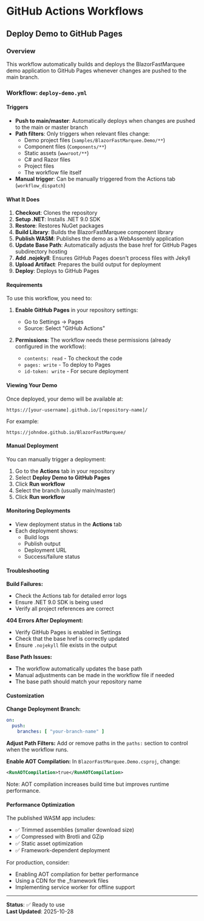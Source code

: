 # GitHub Actions Workflows

## Deploy Demo to GitHub Pages

### Overview
This workflow automatically builds and deploys the BlazorFastMarquee demo application to GitHub Pages whenever changes are pushed to the main branch.

### Workflow: `deploy-demo.yml`

#### Triggers
- **Push to main/master**: Automatically deploys when changes are pushed to the main or master branch
- **Path filters**: Only triggers when relevant files change:
  - Demo project files (`samples/BlazorFastMarquee.Demo/**`)
  - Component files (`Components/**`)
  - Static assets (`wwwroot/**`)
  - C# and Razor files
  - Project files
  - The workflow file itself
- **Manual trigger**: Can be manually triggered from the Actions tab (`workflow_dispatch`)

#### What It Does

1. **Checkout**: Clones the repository
2. **Setup .NET**: Installs .NET 9.0 SDK
3. **Restore**: Restores NuGet packages
4. **Build Library**: Builds the BlazorFastMarquee component library
5. **Publish WASM**: Publishes the demo as a WebAssembly application
6. **Update Base Path**: Automatically adjusts the base href for GitHub Pages subdirectory hosting
7. **Add .nojekyll**: Ensures GitHub Pages doesn't process files with Jekyll
8. **Upload Artifact**: Prepares the build output for deployment
9. **Deploy**: Deploys to GitHub Pages

#### Requirements

To use this workflow, you need to:

1. **Enable GitHub Pages** in your repository settings:
   - Go to Settings → Pages
   - Source: Select "GitHub Actions"

2. **Permissions**: The workflow needs these permissions (already configured in the workflow):
   - `contents: read` - To checkout the code
   - `pages: write` - To deploy to Pages
   - `id-token: write` - For secure deployment

#### Viewing Your Demo

Once deployed, your demo will be available at:
```
https://[your-username].github.io/[repository-name]/
```

For example:
```
https://johndoe.github.io/BlazorFastMarquee/
```

#### Manual Deployment

You can manually trigger a deployment:

1. Go to the **Actions** tab in your repository
2. Select **Deploy Demo to GitHub Pages**
3. Click **Run workflow**
4. Select the branch (usually main/master)
5. Click **Run workflow**

#### Monitoring Deployments

- View deployment status in the **Actions** tab
- Each deployment shows:
  - Build logs
  - Publish output
  - Deployment URL
  - Success/failure status

#### Troubleshooting

**Build Failures:**
- Check the Actions tab for detailed error logs
- Ensure .NET 9.0 SDK is being used
- Verify all project references are correct

**404 Errors After Deployment:**
- Verify GitHub Pages is enabled in Settings
- Check that the base href is correctly updated
- Ensure `.nojekyll` file exists in the output

**Base Path Issues:**
- The workflow automatically updates the base path
- Manual adjustments can be made in the workflow file if needed
- The base path should match your repository name

#### Customization

**Change Deployment Branch:**
```yaml
on:
  push:
    branches: [ "your-branch-name" ]
```

**Adjust Path Filters:**
Add or remove paths in the `paths:` section to control when the workflow runs.

**Enable AOT Compilation:**
In `BlazorFastMarquee.Demo.csproj`, change:
```xml
<RunAOTCompilation>true</RunAOTCompilation>
```
Note: AOT compilation increases build time but improves runtime performance.

#### Performance Optimization

The published WASM app includes:
- ✅ Trimmed assemblies (smaller download size)
- ✅ Compressed with Brotli and GZip
- ✅ Static asset optimization
- ✅ Framework-dependent deployment

For production, consider:
- Enabling AOT compilation for better performance
- Using a CDN for the _framework files
- Implementing service worker for offline support

---

**Status**: ✅ Ready to use  
**Last Updated**: 2025-10-28
